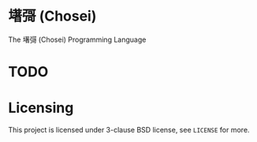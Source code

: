 # 墸彁 (Chosei)
The 墸彁 (Chosei) Programming Language

# TODO

# Licensing
This project is licensed under 3-clause BSD license, see `LICENSE` for more.